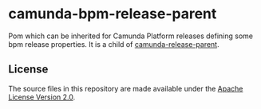camunda-bpm-release-parent
======================

Pom which can be inherited for Camunda Platform releases defining some bpm release properties.
It is a child of [camunda-release-parent](https://github.com/camunda/camunda-release-parent).

License
-------

The source files in this repository are made available under the [Apache License Version 2.0](./LICENSE).